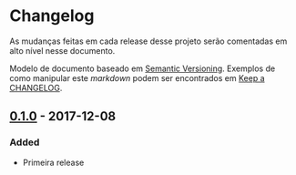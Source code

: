 # Changelog

As mudanças feitas em cada release desse projeto serão comentadas em alto nível nesse documento.

Modelo de documento baseado em [Semantic Versioning](http://semver.org/). Exemplos de como manipular este _markdown_ podem ser encontrados em [Keep a CHANGELOG](http://keepachangelog.com/).

## [0.1.0](https://github.com/stone-payments/go_agent_api/tree/v0.1.0) - 2017-12-08
### Added
- Primeira release

